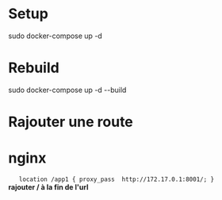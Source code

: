 # Setup

sudo docker-compose up -d

# Rebuild 

sudo docker-compose up -d --build

# Rajouter une route 
# nginx

`    location /app1 {
        proxy_pass  http://172.17.0.1:8001/;
    }
`
</br>
**rajouter / à la fin de l'url**
